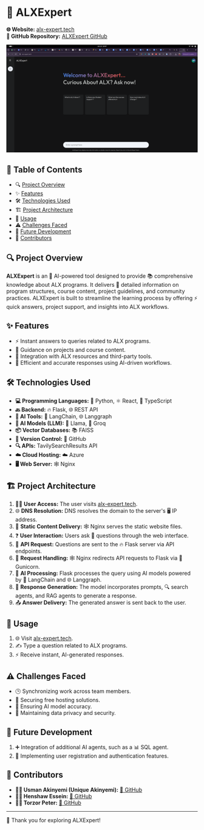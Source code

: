 # 🤖 ALXExpert

**🌐 Website:** [alx-expert.tech](https://alx-expert.tech)  
**📂 GitHub Repository:** [ALXExpert GitHub](https://github.com/Unique-Usman/ALXExpert)

![ALXExpert Banner](https://github.com/Unique-Usman/ALXExpert/blob/main/alx-expert.png)

## 📝 Table of Contents
- 🔍 [Project Overview](#project-overview)
- ✨ [Features](#features)
- 🛠️ [Technologies Used](#technologies-used)
- 🏗️ [Project Architecture](#project-architecture)
- 🚀 [Usage](#usage)
- ⚠️ [Challenges Faced](#challenges-faced)
- 🔮 [Future Development](#future-development)
- 👥 [Contributors](#contributors)

## 🔍 Project Overview
**ALXExpert** is an 🤖 AI-powered tool designed to provide 📚 comprehensive knowledge about ALX programs. It delivers 📄 detailed information on program structures, course content, project guidelines, and community practices. ALXExpert is built to streamline the learning process by offering ⚡ quick answers, project support, and insights into ALX workflows.

## ✨ Features
- ⚡ Instant answers to queries related to ALX programs.
- 📝 Guidance on projects and course content.
- 🔗 Integration with ALX resources and third-party tools.
- 🎯 Efficient and accurate responses using AI-driven workflows.

## 🛠️ Technologies Used
- **💻 Programming Languages:** 🐍 Python, ⚛️ React, 📝 TypeScript  
- **🔙 Backend:** 🔥 Flask, 🌐 REST API  
- **🧠 AI Tools:** 🦜 LangChain, 🌐 Langgraph  
- **🧩 AI Models (LLM):** 🦙 Llama, 🚀 Groq  
- **📦 Vector Databases:** 📚 FAISS  
- **🔄 Version Control:** 🐙 GitHub  
- **🔍 APIs:** TavilySearchResults API  
- **☁️ Cloud Hosting:** ☁️ Azure  
- **🖥️ Web Server:** 🕸️ Nginx  

## 🏗️ Project Architecture
1. 🧑‍💻 **User Access:** The user visits [alx-expert.tech](https://alx-expert.tech).
2. 🌐 **DNS Resolution:** DNS resolves the domain to the server's 🖥️ IP address.
3. 📄 **Static Content Delivery:** 🕸️ Nginx serves the static website files.
4. ❓ **User Interaction:** Users ask 🤔 questions through the web interface.
5. 📡 **API Request:** Questions are sent to the 🔥 Flask server via API endpoints.
6. 🔁 **Request Handling:** 🕸️ Nginx redirects API requests to Flask via 🐍 Gunicorn.
7. 🧠 **AI Processing:** Flask processes the query using AI models powered by 🦜 LangChain and 🌐 Langgraph.
8. 📝 **Response Generation:** The model incorporates prompts, 🔍 search agents, and RAG agents to generate a response.
9. 📤 **Answer Delivery:** The generated answer is sent back to the user.

## 🚀 Usage
1. 🌐 Visit [alx-expert.tech](https://alx-expert.tech).  
2. ✍️ Type a question related to ALX programs.  
3. ⚡ Receive instant, AI-generated responses.  

## ⚠️ Challenges Faced
- 🕒 Synchronizing work across team members.
- 💸 Securing free hosting solutions.
- 🎯 Ensuring AI model accuracy.
- 🔐 Maintaining data privacy and security.

## 🔮 Future Development
1. ➕ Integration of additional AI agents, such as a 📊 SQL agent.  
2. 🔐 Implementing user registration and authentication features.  

## 👥 Contributors
- **👨‍💻 Usman Akinyemi (Unique Akinyemi):** [🐙 GitHub](https://github.com/Unique-Usman)  
- **👨‍💻 Henshaw Essein:** [🐙 GitHub](https://github.com/Henshaw-knight)  
- **👨‍💻 Torzor Peter:** [🐙 GitHub](https://github.com/Power70)  

---

🙏 Thank you for exploring ALXExpert!

